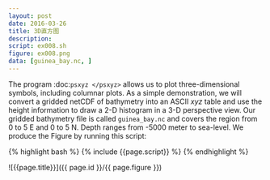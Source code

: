 ```yaml
---
layout: post
date: 2016-03-26
title: 3D直方图
description:
script: ex008.sh
figure: ex008.png
data: [guinea_bay.nc, ]
---
```


The program :doc:`psxyz </psxyz>` allows us to plot
three-dimensional symbols, including columnar plots. As a simple
demonstration, we will convert a gridded netCDF of bathymetry into an
ASCII *xyz* table and use the height information to draw a 2-D
histogram in a 3-D perspective view. Our gridded bathymetry file is
called ``guinea_bay.nc`` and covers the region from 0 to 5 E and 0 to 5 N. Depth ranges
from -5000 meter to sea-level. We produce the Figure by running this script:

{% highlight bash %}
{% include {{page.script}} %}
{% endhighlight %}

![{{page.title}}]({{ page.id }}/{{ page.figure }})
